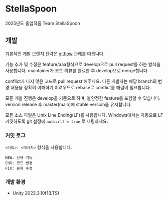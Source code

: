 # StellaSpoon
2025년도 졸업작품 Team StellaSpoon

## 개발
기본적인 개발 브랜치 전략은 [gitflow](http://jeffkreeftmeijer.com/2010/why-arent-you-using-git-flow/) 관례를 따릅니다.

기능 추가 및 수정은 feature/aaa형식으로 develop으로 pull request를 하는 방식을 사용합니다. maintainer가 코드 리뷰를 완료한 후 develop으로 merge합니다.

conflict가 나지 않은 코드로 pull request 해주세요. 다른 개발자는 해당 branch의 변경 내용을 정확히 이해하기 어려우므로 rebase로 conflict를 해결이 필요합니다.

모든 개발 진행은 develop을 기준으로 하며, 불안정한 feature를 포함할 수 있습니다. version release 후 master(main)에 stable version을 유지합니다.

모든 소스 파일은 Unix Line Ending(LF)를 사용합니다. Windows에서는 자동으로 LF 커밋하도록 git 설정에 `autocrlf = true` 로 세팅하세요.

### 커밋 로그
`<타입>: <메시지>` 형식을 사용합니다.
```
NEW: 신규 기능
CHG: 코드 변경
FIX: 문제 수정
```

### 개발 환경
- Unity 2022.3.10f1(LTS)
